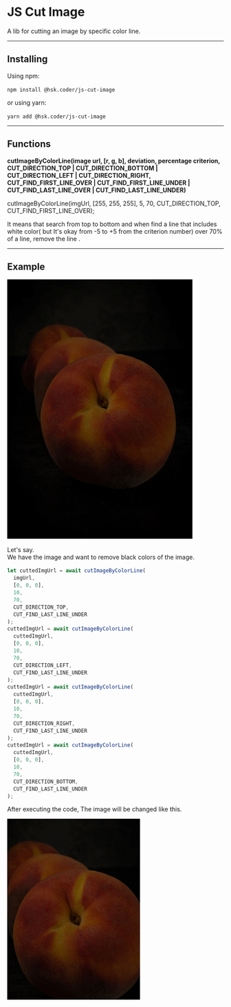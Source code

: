 # JS Cut Image

A lib for cutting an image by specific color line.

---

## Installing

Using npm:

`npm install @hsk.coder/js-cut-image`

or using yarn:

`yarn add @hsk.coder/js-cut-image`

---

## Functions

**cutImageByColorLine(image url, [r, g, b], deviation, percentage criterion, CUT_DIRECTION_TOP | CUT_DIRECTION_BOTTOM | CUT_DIRECTION_LEFT | CUT_DIRECTION_RIGHT, CUT_FIND_FIRST_LINE_OVER | CUT_FIND_FIRST_LINE_UNDER | CUT_FIND_LAST_LINE_OVER | CUT_FIND_LAST_LINE_UNDER)**

cutImageByColorLine(imgUrl, [255, 255, 255], 5, 70, CUT_DIRECTION_TOP, CUT_FIND_FIRST_LINE_OVER);

It means that search from top to bottom and when find a line that includes white color( but It's okay from -5 to +5 from the criterion number) over 70% of a line, remove the line .

---

## Example

![An apple before cutting](https://github.com/hsk-kr/js-cut-image/blob/master/example/apple.png?raw=true)

Let's say. <br />
We have the image and want to remove black colors of the image.

```javascript
let cuttedImgUrl = await cutImageByColorLine(
  imgUrl,
  [0, 0, 0],
  10,
  70,
  CUT_DIRECTION_TOP,
  CUT_FIND_LAST_LINE_UNDER
);
cuttedImgUrl = await cutImageByColorLine(
  cuttedImgUrl,
  [0, 0, 0],
  10,
  70,
  CUT_DIRECTION_LEFT,
  CUT_FIND_LAST_LINE_UNDER
);
cuttedImgUrl = await cutImageByColorLine(
  cuttedImgUrl,
  [0, 0, 0],
  10,
  70,
  CUT_DIRECTION_RIGHT,
  CUT_FIND_LAST_LINE_UNDER
);
cuttedImgUrl = await cutImageByColorLine(
  cuttedImgUrl,
  [0, 0, 0],
  10,
  70,
  CUT_DIRECTION_BOTTOM,
  CUT_FIND_LAST_LINE_UNDER
);
```

After executing the code, The image will be changed like this.

![An apple before cutting](https://github.com/hsk-kr/js-cut-image/blob/master/example/after_apple.png?raw=true)
